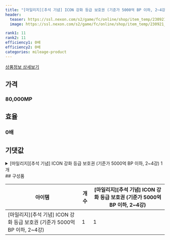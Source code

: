 ```yaml
---
title: "[마일리지][추석 기념] ICON 강화 등급 보호권 (기준가 5000억 BP 이하, 2~4강)"
header:
  teaser: https://ssl.nexon.com/s2/game/fc/online/shop/item_temp/230921_7278PN83MT33/202900048_s.png
  image: https://ssl.nexon.com/s2/game/fc/online/shop/item_temp/230921_7278PN83MT33/202900048_s.png

rank1: 11
rank2: 11
efficiency1: 0배
efficiency2: 0배
categories: mileage-product
---
```

[상품정보 상세보기](https://shop.fconline.nexon.com/Shop/View?strPid=31111)


## 가격
### 80,000MP
## 효율
### 0배
## 기댓값
<details>
<summary>[마일리지][추석 기념] ICON 강화 등급 보호권 (기준가 5000억 BP 이하, 2~4강) 1개</summary>
<div markdown="1">
- [마일리지][추석 기념] ICON 강화 등급 보호권 (기준가 5000억 BP 이하, 2~4강) 1개

</div>
</details>
## 구성품

|아이템|개수|[마일리지][추석 기념] ICON 강화 등급 보호권 (기준가 5000억 BP 이하, 2~4강)|
|---|---|---|
|[마일리지][추석 기념] ICON 강화 등급 보호권 (기준가 5000억 BP 이하, 2~4강)|1|1|
